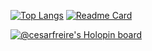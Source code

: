 
[![Top Langs](https://github-readme-stats.vercel.app/api/top-langs/?username=cesarfreire&layout=compact&theme=github_dark)](https://github.com/cesarfreire)
[![Readme Card](https://github-readme-stats.vercel.app/api/pin/?username=cesarfreire&repo=alexa-arduino-node-mcu&theme=github_dark)](https://github.com/cesarfreire/alexa-arduino-node-mcu)

[![@cesarfreire's Holopin board](https://holopin.me/cesarfreire)](https://holopin.io/@cesarfreire)
